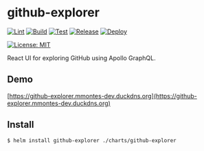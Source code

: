 # github-explorer
[![Lint](https://github.com/mmontes11/github-explorer/workflows/Lint/badge.svg)](https://github.com/mmontes11/github-explorer/actions?query=workflow%3ALint)
[![Build](https://github.com/mmontes11/github-explorer/workflows/Build/badge.svg)](https://github.com/mmontes11/github-explorer/actions?query=workflow%3ABuild)
[![Test](https://github.com/mmontes11/github-explorer/workflows/Test/badge.svg)](https://github.com/mmontes11/github-explorer/actions?query=workflow%3ATest)
[![Release](https://github.com/mmontes11/github-explorer/workflows/Release/badge.svg)](https://github.com/mmontes11/github-explorer/actions?query=workflow%3ARelease)
[![Deploy](https://github.com/mmontes11/github-explorer/workflows/Deploy/badge.svg)](https://github.com/mmontes11/github-explorer/actions?query=workflow%3ADeploy)

[![License: MIT](https://img.shields.io/badge/License-MIT-yellow.svg)](https://opensource.org/licenses/MIT)

React UI for exploring GitHub using Apollo GraphQL.

## Demo

[https://github-explorer.mmontes-dev.duckdns.org](https://github-explorer.mmontes-dev.duckdns.org)


## Install

```bash
$ helm install github-explorer ./charts/github-explorer
```